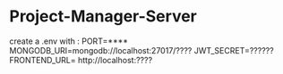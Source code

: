 # Project-Manager-Server
create a .env with :
PORT=****
MONGODB_URI=mongodb://localhost:27017/????
JWT_SECRET=??????
FRONTEND_URL= http://localhost:????
